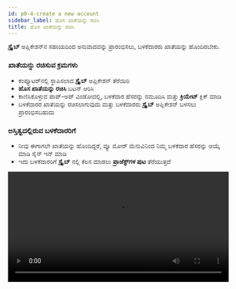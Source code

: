```yaml
---
id: p0-4-create a new account
sidebar_label: ಹೊಸ ಖಾತೆಯನ್ನು ರಚಿಸಿ
title: ಹೊಸ ಖಾತೆಯನ್ನು ರಚಿಸಿ
---
```


**ಸ್ಕ್ರೈಬ್** ಅಪ್ಲಿಕೇಶನ್‌ನ ಸಹಾಯದಿಂದ ಅನುವಾದವನ್ನು ಪ್ರಾರಂಭಿಸಲು, ಬಳಕೆದಾರರು ಖಾತೆಯನ್ನು ಹೊಂದಿರಬೇಕು.

### ಖಾತೆಯನ್ನು ರಚಿಸುವ ಕ್ರಮಗಳು ###

- ಕಂಪ್ಯೂಟರ್‌ನಲ್ಲಿ ಸ್ಥಾಪಿಸಲಾದ **ಸ್ಕ್ರೈಬ್** ಅಪ್ಲಿಕೇಶನ್ ತೆರೆಯಿರಿ
- **ಹೊಸ ಖಾತೆಯನ್ನು ರಚಿಸಿ** ಬಟನ್ ಆರಿಸಿ
- ಕಾಣಿಸಿಕೊಳ್ಳುವ ಪಾಪ್-ಅಪ್ ವಿಂಡೋದಲ್ಲಿ, ಬಳಕೆದಾರ ಹೆಸರನ್ನು ನಮೂದಿಸಿ ಮತ್ತು **ಕ್ರಿಯೇಟ್** ಕ್ಲಿಕ್ ಮಾಡಿ
- ಬಳಕೆದಾರರ ಖಾತೆಯನ್ನು ರಚಿಸಲಾಗುವುದು ಮತ್ತು ಬಳಕೆದಾರರು **ಸ್ಕ್ರೈಬ್** ಅಪ್ಲಿಕೇಶನ್ ಬಳಸಲು ಪ್ರಾರಂಭಿಸಬಹುದು

### ಅಸ್ತಿತ್ವದಲ್ಲಿರುವ ಬಳಕೆದಾರರಿಗೆ ###

- ನೀವು ಈಗಾಗಲೇ ಖಾತೆಯನ್ನು ಹೊಂದಿದ್ದರೆ, ವ್ಯೂ  ಮೋರ್ ಮೆನುವಿನಿಂದ ನಿಮ್ಮ ಬಳಕೆದಾರ ಹೆಸರನ್ನು ಆಯ್ಕೆ ಮಾಡಿ ಸೈನ್ ಇನ್ ಮಾಡಿ
- ಇದು ಬಳಕೆದಾರರಿಗೆ **ಸ್ಕ್ರೈಬ್** ನಲ್ಲಿ ಕೆಲಸ ಮಾಡಲು **ಪ್ರಾಜೆಕ್ಟ್‌ಗಳ ಪುಟ** ತೆರೆಯುತ್ತದೆ

<video controls src="/0.5.5/en-signing-in.mov" width="100%" type="video/mov"/>

### ಸೈನ್ ಇನ್ ಫಂಕ್ಷನ್ ###

ಪ್ರತ್ಯೇಕ ಪ್ರಾಜೆಕ್ಟ್ ಡೇಟಾವನ್ನು ನಿರ್ವಹಿಸುವಾಗ ಒಂದೇ ಅಪ್ಲಿಕೇಶನ್ ಅನ್ನು ಬಳಸಲು ಒಂದೇ ಕಂಪ್ಯೂಟರ್‌ನಲ್ಲಿ ಅನೇಕ ಬಳಕೆದಾರರನ್ನು **ಸ್ಕ್ರೈಬ್** ಸಕ್ರಿಯಗೊಳಿಸುತ್ತದೆ. ಇದಕ್ಕೆ ಸಹಾಯ ಮಾಡಲು, ಸೈನ್ ಇನ್ ಪುಟದಲ್ಲಿ **ವ್ಯೂ ಮೋರ್** ಆಯ್ಕೆ ಇದೆ. ಈ ವೈಶಿಷ್ಟ್ಯವು ಬಳಕೆದಾರರಿಗೆ **ಸಕ್ರಿಯ** ಮತ್ತು **ನಿಷ್ಕ್ರಿಯ** ಬಳಕೆದಾರರ ನಡುವೆ ಆಯ್ಕೆ ಮಾಡಲು ಅನುಮತಿಸುತ್ತದೆ.

**ಹಂತಗಳು**
- **ವ್ಯೂ ಮೋರ್** ಬಟನ್ ಮೇಲೆ ಕ್ಲಿಕ್ ಮಾಡಿ
- ಪುಟದಲ್ಲಿ ಎರಡು ಆಯ್ಕೆಗಳಿವೆ, **ಆಕ್ಟಿವ್ **  ಮತ್ತು **ಆರ್ಕೈವ್‌ಡ್**
- ಸಕ್ರಿಯ ಬಳಕೆದಾರರ ಪಟ್ಟಿಯನ್ನು **ಆಕ್ಟಿವ್** ವಿಭಾಗದಲ್ಲಿ ಪ್ರದರ್ಶಿಸಲಾಗುತ್ತದೆ
- ಬಳಕೆದಾರರ ಹೆಸರಿನ ಪಕ್ಕದಲ್ಲಿರುವ ಡಿಲೀಟ್ ಬಟನ್ ಅನ್ನು ಕ್ಲಿಕ್ ಮಾಡುವ ಮೂಲಕ ನೀವು ನಿಷ್ಕ್ರಿಯ ಬಳಕೆದಾರರನ್ನು ಆರ್ಕೈವ್ ಮಾಡಬಹುದು
- ಆಯ್ಕೆಮಾಡಿದ ಬಳಕೆದಾರ ಹೆಸರನ್ನು ಆರ್ಕೈವ್ ಮಾಡಲಾಗುತ್ತದೆ

### ಆರ್ಕೈವ್ ಮಾಡಲಾದ ಬಳಕೆದಾರ ಹೆಸರನ್ನು ಮರುಸ್ಥಾಪಿಸಲು ###
- **ವ್ಯೂ ಮೋರ್** ಮೇಲೆ ಕ್ಲಿಕ್ ಮಾಡಿ
- **ಆರ್ಕೈವ್** ಟ್ಯಾಬ್ ಆಯ್ಕೆಮಾಡಿ
- ಆರ್ಕೈವ್ ಮಾಡಲಾದ ಬಳಕೆದಾರರ ಹೆಸರುಗಳ ಪಟ್ಟಿ ಕಾಣಿಸಿಕೊಳ್ಳುತ್ತದೆ
- ಬಳಕೆದಾರ ಹೆಸರಿನ ಮುಂದೆ, **ರಿಸ್ಟೋರ್** ಐಕಾನ್ ಕ್ಲಿಕ್ ಮಾಡಿ
- ಆಯ್ದ ಬಳಕೆದಾರ ಹೆಸರು **ಆಕ್ಟಿವ್** ಪಟ್ಟಿಯಲ್ಲಿ ಕಾಣಿಸಿಕೊಳ್ಳುತ್ತದೆ

<video controls src="/0.5.5/en-sigindeleteaechive.mov" width="100%" type="video/mov"/>